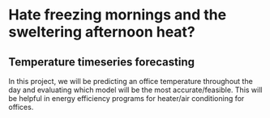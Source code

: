 # Hate freezing mornings and the sweltering afternoon heat?
## Temperature timeseries forecasting

In this project, we will be predicting an office temperature throughout the day and evaluating which model will be the most accurate/feasible. This will be helpful in energy efficiency programs for heater/air conditioning for offices.
